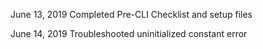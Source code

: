June 13, 2019
Completed Pre-CLI Checklist and setup files

June 14, 2019
Troubleshooted uninitialized constant error



